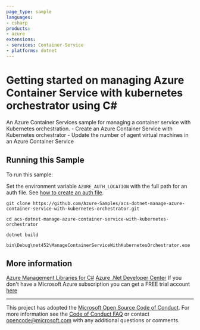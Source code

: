 ```yaml
---
page_type: sample
languages:
- csharp
products:
- azure
extensions:
- services: Container-Service
- platforms: dotnet
---
```


# Getting started on managing Azure Container Service with kubernetes orchestrator using C# #

 An Azure Container Services sample for managing a container service with Kubernetes orchestration.
    - Create an Azure Container Service with Kubernetes orchestrator
    - Update the number of agent virtual machines in an Azure Container Service


## Running this Sample ##

To run this sample:

Set the environment variable `AZURE_AUTH_LOCATION` with the full path for an auth file. See [how to create an auth file](https://github.com/Azure/azure-libraries-for-net/blob/master/AUTH.md).

    git clone https://github.com/Azure-Samples/acs-dotnet-manage-azure-container-service-with-kubernetes-orchestrator.git

    cd acs-dotnet-manage-azure-container-service-with-kubernetes-orchestrator

    dotnet build

    bin\Debug\net452\ManageContainerServiceWithKubernetesOrchestrator.exe

## More information ##

[Azure Management Libraries for C#](https://github.com/Azure/azure-sdk-for-net/tree/Fluent)
[Azure .Net Developer Center](https://azure.microsoft.com/en-us/develop/net/)
If you don't have a Microsoft Azure subscription you can get a FREE trial account [here](http://go.microsoft.com/fwlink/?LinkId=330212)

---

This project has adopted the [Microsoft Open Source Code of Conduct](https://opensource.microsoft.com/codeofconduct/). For more information see the [Code of Conduct FAQ](https://opensource.microsoft.com/codeofconduct/faq/) or contact [opencode@microsoft.com](mailto:opencode@microsoft.com) with any additional questions or comments.